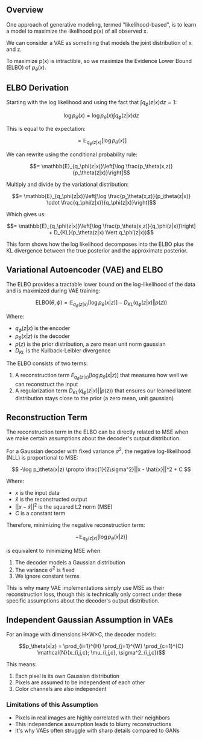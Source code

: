 
## Overview
One approach of generative modeling, termed "likelihood-based", is to learn a model to
maximize the likelihood p(x) of all observed x.

We can consider a VAE as something that models the joint distribution of x and z. 

To maximize p(x) is intractible, so we maximize the Evidence Lower Bound (ELBO) of $p_\theta(x)$.

## ELBO Derivation
Starting with the log likelihood and using the fact that $\int q_\phi(z|x)dz = 1$:

```math
\log p_\theta(x) = \log p_\theta(x) \int q_\phi(z|x)dz
```

This is equal to the expectation:

```math
= \mathbb{E}_{q_\phi(z|x)}[\log p_\theta(x)]
```

We can rewrite using the conditional probability rule:

```math
= \mathbb{E}_{q_\phi(z|x)}\left[\log \frac{p_\theta(x,z)}{p_\theta(z|x)}\right]
```

Multiply and divide by the variational distribution:

```math
= \mathbb{E}_{q_\phi(z|x)}\left[\log \frac{p_\theta(x,z)}{p_\theta(z|x)} \cdot \frac{q_\phi(z|x)}{q_\phi(z|x)}\right]
```

Which gives us:

```math
= \mathbb{E}_{q_\phi(z|x)}\left[\log \frac{p_\theta(x,z)}{q_\phi(z|x)}\right] + D_{KL}(p_\theta(z|x) \Vert q_\phi(z|x))
```

This form shows how the log likelihood decomposes into the ELBO plus the KL divergence between the true posterior and the approximate posterior.

## Variational Autoencoder (VAE) and ELBO

The ELBO provides a tractable lower bound on the log-likelihood of the data and is maximized during VAE training:

```math
\text{ELBO}(\theta,\phi)=\mathbb{E}_{q_\phi(z|x)}[\log p_\theta(x|z)]-D_{KL}(q_\phi(z|x)\Vert p(z))
```
Where:
- $q_\phi(z|x)$ is the encoder
- $p_\theta(x|z)$ is the decoder
- $p(z)$ is the prior distribution, a zero mean unit norm gaussian
- $D_{KL}$ is the Kullback-Leibler divergence

The ELBO consists of two terms:
1. A reconstruction term $E_{q_\phi(z|x)}[\log p_\theta(x|z)]$ that measures how well we can reconstruct the input
2. A regularization term $D_{KL}(q_\phi(z|x) || p(z))$ that ensures our learned latent distribution stays close to the prior (a zero mean, unit gaussian)

## Reconstruction Term
The reconstruction term in the ELBO can be directly related to MSE when we make certain assumptions about the decoder's output distribution. 

For a Gaussian decoder with fixed variance $\sigma^2$, the negative log-likelihood (NLL) is proportional to MSE:

$$
-\log p_\theta(x|z) \propto \frac{1}{2\sigma^2}||x - \hat{x}||^2 + C
$$

Where:
- $x$ is the input data
- $\hat{x}$ is the reconstructed output
- $||x - \hat{x}||^2$ is the squared L2 norm (MSE)
- $C$ is a constant term

Therefore, minimizing the negative reconstruction term:

```math
-\mathbb{E}_{q_\phi(z|x)}[\log p_\theta(x|z)]
```
is equivalent to minimizing MSE when:
1. The decoder models a Gaussian distribution
2. The variance $\sigma^2$ is fixed
3. We ignore constant terms

This is why many VAE implementations simply use MSE as their reconstruction loss, though this is technically only correct under these specific assumptions about the decoder's output distribution.

## Independent Gaussian Assumption in VAEs

For an image with dimensions H×W×C, the decoder models:

$$p_\theta(x|z) = \prod_{i=1}^{H} \prod_{j=1}^{W} \prod_{c=1}^{C} \mathcal{N}(x_{i,j,c}; \mu_{i,j,c}, \sigma^2_{i,j,c})$$

This means:
1. Each pixel is its own Gaussian distribution
2. Pixels are assumed to be independent of each other
3. Color channels are also independent

### Limitations of this Assumption
- Pixels in real images are highly correlated with their neighbors
- This independence assumption leads to blurry reconstructions
- It's why VAEs often struggle with sharp details compared to GANs
